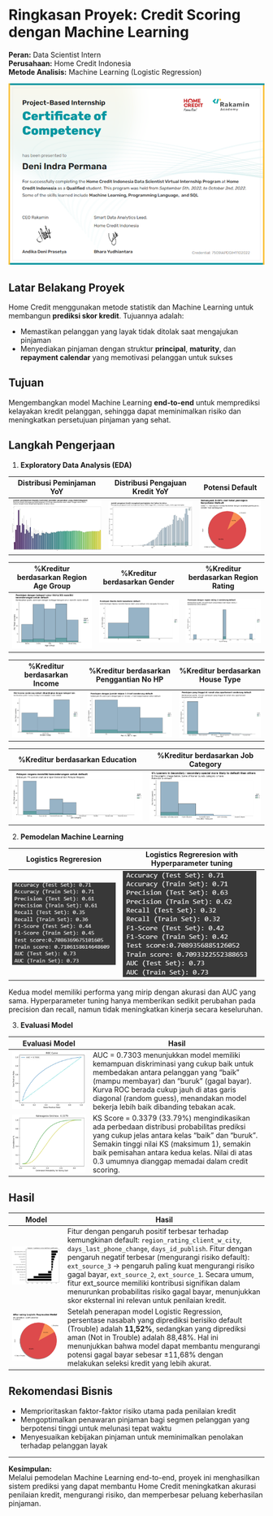 # Ringkasan Proyek: Credit Scoring dengan Machine Learning  
**Peran:** Data Scientist Intern  
**Perusahaan:** Home Credit Indonesia  
**Metode Analisis:** Machine Learning (Logistic Regression)

![Certificate](image/Home%20Credit%20-%20Data%20Scientist.png)

## Latar Belakang Proyek  
Home Credit menggunakan metode statistik dan Machine Learning untuk membangun **prediksi skor kredit**. Tujuannya adalah:
- Memastikan pelanggan yang layak tidak ditolak saat mengajukan pinjaman
- Menyediakan pinjaman dengan struktur **principal**, **maturity**, dan **repayment calendar** yang memotivasi pelanggan untuk sukses

## Tujuan  
Mengembangkan model Machine Learning **end-to-end** untuk memprediksi kelayakan kredit pelanggan, sehingga dapat meminimalkan risiko dan meningkatkan persetujuan pinjaman yang sehat.

## Langkah Pengerjaan  
1. **Exploratory Data Analysis (EDA)**  

| Distribusi Peminjaman YoY | Distribusi Pengajuan Kredit YoY | Potensi Default |
|-----|-----|-----|
| ![EDA1](image/EDA1.png) | ![EDA2](image/EDA2.png) | ![EDA3](image/EDA3.png) |

| %Kreditur berdasarkan Region Age Group | %Kreditur berdasarkan Gender | %Kreditur berdasarkan Region Rating |
|-----|-----|-----|
| ![EDA5](image/EDA4.png) | ![EDA11](image/EDA11.png) | ![EDA9](image/EDA9.png) |

| %Kreditur berdasarkan Income | %Kreditur berdasarkan Penggantian No HP | %Kreditur berdasarkan House Type |
|-----|-----|-----|
| ![EDA5](image/EDA5.png) | ![EDA5](image/EDA10.png) | ![EDA8](image/EDA8.png) |

| %Kreditur berdasarkan Education | %Kreditur berdasarkan Job Category |
|-----|-----|
| ![EDA5](image/EDA6.png) | ![EDA5](image/EDA7.png) |

2. **Pemodelan Machine Learning**  

| Logistics Regreresion | Logistics Regreresion with Hyperparameter tuning |
|-----|-----|
| ![Logres1](image/LogRes.png) | ![Logres2](image/LogRes%20w%20Hyperparameter.png) |

Kedua model memiliki performa yang mirip dengan akurasi dan AUC yang sama. Hyperparameter tuning hanya memberikan sedikit perubahan pada precision dan recall, namun tidak meningkatkan kinerja secara keseluruhan.

3. **Evaluasi Model**  

| Evaluasi Model | Hasil |
|-----|-----|
| ![ROC](image/ROC.png) | AUC = 0.7303 menunjukkan model memiliki kemampuan diskriminasi yang cukup baik untuk membedakan antara pelanggan yang “baik” (mampu membayar) dan “buruk” (gagal bayar). Kurva ROC berada cukup jauh di atas garis diagonal (random guess), menandakan model bekerja lebih baik dibanding tebakan acak. |
| ![Smirnov](image/Smirnov.png) | KS Score = 0.3379 (33.79%) mengindikasikan ada perbedaan distribusi probabilitas prediksi yang cukup jelas antara kelas “baik” dan “buruk”. Semakin tinggi nilai KS (maksimum 1), semakin baik pemisahan antara kedua kelas. Nilai di atas 0.3 umumnya dianggap memadai dalam credit scoring. |

## Hasil  
| Model | Hasil |
|-----|-----|
| ![EDA12](image/EDA12.png) | Fitur dengan pengaruh positif terbesar terhadap kemungkinan default: `region_rating_client_w_city`, `days_last_phone_change`, `days_id_publish`. Fitur dengan pengaruh negatif terbesar (mengurangi risiko default): `ext_source_3` → pengaruh paling kuat mengurangi risiko gagal bayar, `ext_source_2`, `ext_source_1`. Secara umum, fitur ext_source memiliki kontribusi signifikan dalam menurunkan probabilitas risiko gagal bayar, menunjukkan skor eksternal ini relevan untuk penilaian kredit. |
| ![Result](image/Result.png) | Setelah penerapan model Logistic Regression, persentase nasabah yang diprediksi berisiko default (Trouble) adalah **11,52%**, sedangkan yang diprediksi aman (Not in Trouble) adalah 88,48%. Hal ini menunjukkan bahwa model dapat membantu mengurangi potensi gagal bayar sebesar ±11,68% dengan melakukan seleksi kredit yang lebih akurat. |

## Rekomendasi Bisnis  
- Memprioritaskan faktor-faktor risiko utama pada penilaian kredit
- Mengoptimalkan penawaran pinjaman bagi segmen pelanggan yang berpotensi tinggi untuk melunasi tepat waktu
- Menyesuaikan kebijakan pinjaman untuk meminimalkan penolakan terhadap pelanggan layak

---
**Kesimpulan:**  
Melalui pemodelan Machine Learning end-to-end, proyek ini menghasilkan sistem prediksi yang dapat membantu Home Credit meningkatkan akurasi penilaian kredit, mengurangi risiko, dan memperbesar peluang keberhasilan pinjaman.
